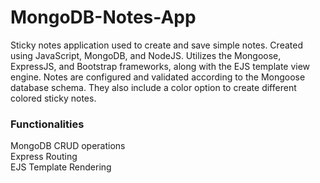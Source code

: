 # MongoDB-Notes-App
Sticky notes application used to create and save simple notes. Created using JavaScript, MongoDB, and NodeJS. Utilizes the Mongoose, ExpressJS, and Bootstrap frameworks, along with the EJS template view engine. Notes are configured and validated according to the Mongoose database schema. They also include a color option to create different colored sticky notes. 

### Functionalities
MongoDB CRUD operations \
Express Routing \
EJS Template Rendering

